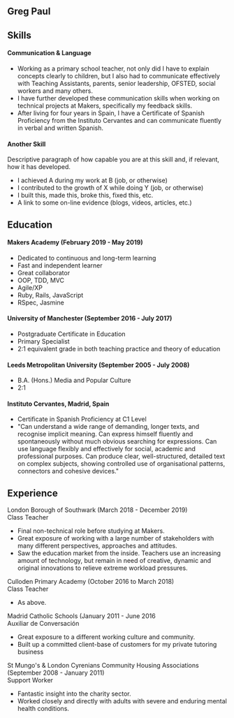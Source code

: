 ## Greg Paul 

## Skills

#### Communication & Language

- Working as a primary school teacher, not only did I have to explain concepts clearly to children, but I also had to communicate effectively with Teaching Assistants, parents, senior leadership, OFSTED, social workers and many others.  
- I have further developed these communication skills when working on technical projects at Makers, specifically my feedback skills.  
- After living for four years in Spain, I have a Certificate of Spanish Proficiency from the Instituto Cervantes and can communicate fluently in verbal and written Spanish.  
 


#### Another Skill

Descriptive paragraph of how capable you are at this skill and, if relevant, how it has developed.

- I achieved A during my work at B (job, or otherwise)
- I contributed to the growth of X while doing Y (job, or otherwise)
- I built this, made this, broke this, fixed this, etc.
- A link to some on-line evidence (blogs, videos, articles, etc.)

## Education

#### Makers Academy (February 2019 - May 2019) 

- Dedicated to continuous and long-term learning
- Fast and independent learner
- Great collaborator
- OOP, TDD, MVC
- Agile/XP
- Ruby, Rails, JavaScript
- RSpec, Jasmine

#### University of Manchester (September 2016 - July 2017)

- Postgraduate Certificate in Education 
- Primary Specialist
- 2:1 equivalent grade in both teaching practice and theory of education

#### Leeds Metropolitan University (September 2005 - July 2008)

- B.A. (Hons.) Media and Popular Culture 
- 2:1 

#### Instituto Cervantes, Madrid, Spain
- Certificate in Spanish Proficiency at C1 Level
- "Can understand a wide range of demanding, longer texts, and recognise implicit meaning. Can express himself fluently and spontaneously without much obvious searching for expressions. Can use language flexibly and effectively for social, academic and professional purposes. Can produce clear, well-structured, detailed text on complex subjects, showing controlled use of organisational patterns, connectors and cohesive devices."

## Experience

London Borough of Southwark (March 2018 - December 2019)  
Class Teacher
- Final non-technical role before studying at Makers.
- Great exposure of working with a large number of stakeholders with many different perspectives, approaches and attitudes. 
- Saw the education market from the inside.  Teachers use an increasing amount of technology, but remain in need of creative, dynamic and original innovations to relieve extreme workload pressures.  

Culloden Primary Academy (October 2016 to March 2018)   
Class Teacher
- As above.  

Madrid Catholic Schools (January 2011 - June 2016  
Auxiliar de Conversación
- Great exposure to a different working culture and community.
- Built up a committed client-base of customers for my private tutoring business

St Mungo's & London Cyrenians Community Housing Associations (September 2008 - January 2011)   
Support Worker 
- Fantastic insight into the charity sector.
- Worked closely and directly with adults with severe and enduring mental health conditions.  
